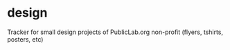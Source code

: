 design
======

Tracker for small design projects of PublicLab.org non-profit (flyers, tshirts, posters, etc)
